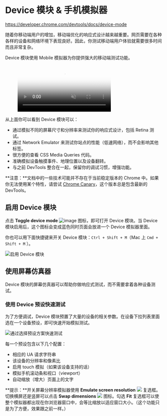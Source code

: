 # Device 模块 & 手机模拟器

https://developer.chrome.com/devtools/docs/device-mode

随着你移动端用户的增加，移动端优化的响应式设计越来越重要。网页需要在各种各样的设备和网络环境下表现良好。因此，你测试移动端用户体验就需要很多时间而且非常复杂。

Device 模块使用 Mobile 模拟器为你提供强大的移动端测试功能。 

  <figure>
      <video id="gfyVid1" class="gfyVid" controls autoplay loop muted poster="//thumbs.gfycat.com/LeadingBlackandwhiteBorzoi-poster.jpg">
        <source id="webmsource" src="http://fat.gfycat.com/LeadingBlackandwhiteBorzoi.webm" type="video/webm">
        <source id="mp4source" src="http://fat.gfycat.com/LeadingBlackandwhiteBorzoi.mp4" type="video/mp4">
        <img src="http://zippy.gfycat.com/LeadingBlackandwhiteBorzoi.gif" alt="Demoing device mode.">
      </video>
  </figure>
  
从上面你可以看到 Device 模块可以：

* 通过模拟不同的屏幕尺寸和分辨率来测试你的响应式设计，包括 Retina 测试。
* 通过 Network Emulator 来测试你站点的性能（低速网络），而不会影响其他标签。
* 很方便的查看 CSS Media Queries 代码。
* 准确模拟设备触摸事件、地理位置以及设备翻转。
* 与之前 DevTools 整合在一起，保留你的调试习惯，增强功能。

**注意：**文档中的一些技术可能并不存在于当前稳定版本的 Chrome 中。如果你无法使用某个特性，请尝试 [Chrome Canary](https://www.google.com/intl/en/chrome/browser/canary.html)，这个版本总是包含最新的 DevTools。

## 启用 Device 模块

点击 **Toggle device mode** ![image](https://developer.chrome.com/devtools/docs/device-mode-files/icon-device-mode-off.png) 图标，即可打开 Device 模块。当 Device 模块启用后，这个图标会变成蓝色同时页面会放进一个 Device 模拟器里面。

你也可以用下面快捷键来开关 Device 模块：`Ctrl + Shift + M`（Mac 上 `Cmd + Shift + M` ）。

![启用 Device 模块](https://developer.chrome.com/devtools/docs/device-mode-files/device-mode-initial-view.png)

## 使用屏幕仿真器

Device 模块的屏幕仿真器可以帮助你做响应式测试，而不需要拿着各种设备测试。

### 使用 Device 预设快速测试

为了方便调试，Device 模块预置了大量的设备的相关参数。在设备下拉列表里面选在一个设备预设，即可快速开始模拟测试。

![通过选择预设方案快速测试](https://developer.chrome.com/devtools/docs/device-mode-files/device-and-network-tools.png)

每一个预设包含以下几个配置：

* 相应的 UA 请求字符串
* 该设备的分辨率和像素比
* 启用 touch 模拟（如果该设备支持的话）
* 模拟手机滚动条和视口（viewport）
* 自动缩放（增大）页面上的文字

**提示：**开关屏幕分辨率模拟器使用 **Emulate screen resolution** ![](https://developer.chrome.com/devtools/docs/device-mode-files/icon-emulate-resolution.png) 复选框。切换横屏还是竖屏可以点击 **Swap dimensions** ![](https://developer.chrome.com/devtools/docs/device-mode-files/icon-swap-dimensions.png) 图标。勾选 **Fit** 复选框可以使整个模拟器都出现在你浏览器窗口中，会等比缩放以适应窗口大小。（这个功能只是为了方便，效果跟之前一样。）



